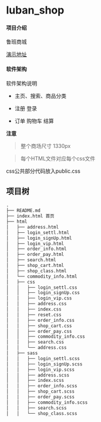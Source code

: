 # luban_shop

#### 项目介绍
鲁班商城

[演示地址](https://struggle-wjf.gitee.io/luban_shop/)

#### 软件架构
软件架构说明

- 主页、搜索、商品分类


- 注册 登录

- 订单  购物车 结算

**注意**
> 整个商场尺寸  1330px

> 每个HTML文件对应每个css文件

css公共部分代码放入public.css

## 项目树
```html
.
├── README.md
├── index.html 首页
├── html
│   ├── address.html
│   ├── login_settl.html
│   ├── login_signUp.html
│   ├── login_vip.html
│   ├── order_info.html
│   ├── order_pay.html
│   ├── search.html
│   ├── shop_cart.html
│   ├── shop_class.html
│   └── commodity_info.html
│   ├── css
│   │   ├── login_settl.css
│   │   ├── login_signUp.css
│   │   ├── login_vip.css
│   │   ├── address.css
│   │   ├── index.css
│   │   ├── reset.css
│   │   ├── order_info.css
│   │   ├── shop_cart.css
│   │   ├── order_pay.css
│   │   ├── commodity_info.css
│   │   ├── search.css
│   │   └── address.css
│   ├── sass
│   │   ├── login_settl.scss
│   │   ├── login_signUp.scss
│   │   ├── login_vip.scss
│   │   ├── address.scss
│   │   ├── index.scss
│   │   ├── order_info.scss
│   │   ├── shop_cart.scss
│   │   ├── order_pay.scss
│   │   ├── commodity_info.scss
│   │   ├── search.scss
│   │   └── shop_class.scss
	
```